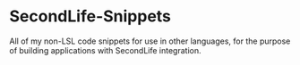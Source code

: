 # SecondLife-Snippets
All of my non-LSL code snippets for use in other languages, for the purpose of building applications with SecondLife integration.
